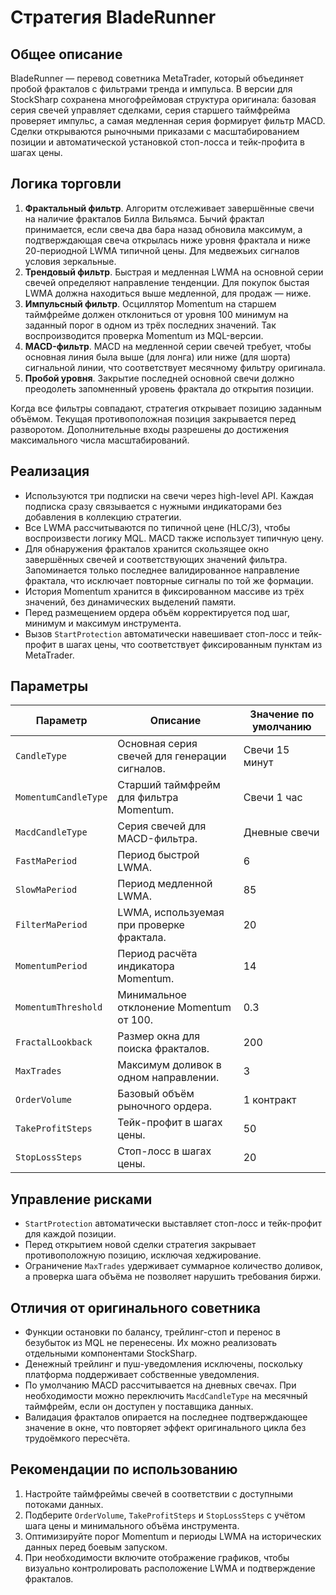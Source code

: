# Стратегия BladeRunner

## Общее описание
BladeRunner — перевод советника MetaTrader, который объединяет пробой фракталов с фильтрами тренда и импульса. В версии для StockSharp сохранена многофреймовая структура оригинала: базовая серия свечей управляет сделками, серия старшего таймфрейма проверяет импульс, а самая медленная серия формирует фильтр MACD. Сделки открываются рыночными приказами с масштабированием позиции и автоматической установкой стоп-лосса и тейк-профита в шагах цены.

## Логика торговли
1. **Фрактальный фильтр**. Алгоритм отслеживает завершённые свечи на наличие фракталов Билла Вильямса. Бычий фрактал принимается, если свеча два бара назад обновила максимум, а подтверждающая свеча открылась ниже уровня фрактала и ниже 20-периодной LWMA типичной цены. Для медвежьих сигналов условия зеркальные.
2. **Трендовый фильтр**. Быстрая и медленная LWMA на основной серии свечей определяют направление тенденции. Для покупок быстая LWMA должна находиться выше медленной, для продаж — ниже.
3. **Импульсный фильтр**. Осциллятор Momentum на старшем таймфрейме должен отклониться от уровня 100 минимум на заданный порог в одном из трёх последних значений. Так воспроизводится проверка Momentum из MQL-версии.
4. **MACD-фильтр**. MACD на медленной серии свечей требует, чтобы основная линия была выше (для лонга) или ниже (для шорта) сигнальной линии, что соответствует месячному фильтру оригинала.
5. **Пробой уровня**. Закрытие последней основной свечи должно преодолеть запомненный уровень фрактала до открытия позиции.

Когда все фильтры совпадают, стратегия открывает позицию заданным объёмом. Текущая противоположная позиция закрывается перед разворотом. Дополнительные входы разрешены до достижения максимального числа масштабирований.

## Реализация
- Используются три подписки на свечи через high-level API. Каждая подписка сразу связывается с нужными индикаторами без добавления в коллекцию стратегии.
- Все LWMA рассчитываются по типичной цене (HLC/3), чтобы воспроизвести логику MQL. MACD также использует типичную цену.
- Для обнаружения фракталов хранится скользящее окно завершённых свечей и соответствующих значений фильтра. Запоминается только последнее валидированное направление фрактала, что исключает повторные сигналы по той же формации.
- История Momentum хранится в фиксированном массиве из трёх значений, без динамических выделений памяти.
- Перед размещением ордера объём корректируется под шаг, минимум и максимум инструмента.
- Вызов `StartProtection` автоматически навешивает стоп-лосс и тейк-профит в шагах цены, что соответствует фиксированным пунктам из MetaTrader.

## Параметры
| Параметр | Описание | Значение по умолчанию |
| --- | --- | --- |
| `CandleType` | Основная серия свечей для генерации сигналов. | Свечи 15 минут |
| `MomentumCandleType` | Старший таймфрейм для фильтра Momentum. | Свечи 1 час |
| `MacdCandleType` | Серия свечей для MACD-фильтра. | Дневные свечи |
| `FastMaPeriod` | Период быстрой LWMA. | 6 |
| `SlowMaPeriod` | Период медленной LWMA. | 85 |
| `FilterMaPeriod` | LWMA, используемая при проверке фрактала. | 20 |
| `MomentumPeriod` | Период расчёта индикатора Momentum. | 14 |
| `MomentumThreshold` | Минимальное отклонение Momentum от 100. | 0.3 |
| `FractalLookback` | Размер окна для поиска фракталов. | 200 |
| `MaxTrades` | Максимум доливок в одном направлении. | 3 |
| `OrderVolume` | Базовый объём рыночного ордера. | 1 контракт |
| `TakeProfitSteps` | Тейк-профит в шагах цены. | 50 |
| `StopLossSteps` | Стоп-лосс в шагах цены. | 20 |

## Управление рисками
- `StartProtection` автоматически выставляет стоп-лосс и тейк-профит для каждой позиции.
- Перед открытием новой сделки стратегия закрывает противоположную позицию, исключая хеджирование.
- Ограничение `MaxTrades` удерживает суммарное количество доливок, а проверка шага объёма не позволяет нарушить требования биржи.

## Отличия от оригинального советника
- Функции остановки по балансу, трейлинг-стоп и перенос в безубыток из MQL не перенесены. Их можно реализовать отдельными компонентами StockSharp.
- Денежный трейлинг и пуш-уведомления исключены, поскольку платформа поддерживает собственные уведомления.
- По умолчанию MACD рассчитывается на дневных свечах. При необходимости можно переключить `MacdCandleType` на месячный таймфрейм, если он доступен у поставщика данных.
- Валидация фракталов опирается на последнее подтверждающее значение в окне, что повторяет эффект оригинального цикла без трудоёмкого пересчёта.

## Рекомендации по использованию
1. Настройте таймфреймы свечей в соответствии с доступными потоками данных.
2. Подберите `OrderVolume`, `TakeProfitSteps` и `StopLossSteps` с учётом шага цены и минимального объёма инструмента.
3. Оптимизируйте порог Momentum и периоды LWMA на исторических данных перед боевым запуском.
4. При необходимости включите отображение графиков, чтобы визуально контролировать расположение LWMA и подтверждение фракталов.
